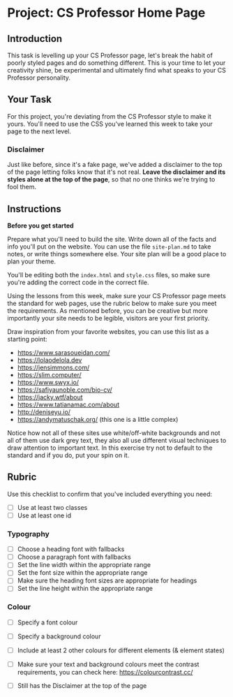 # Project: CS Professor Home Page

## Introduction

This task is levelling up your CS Professor page, let's break the habit of poorly styled pages and do something different. This is your time to let your creativity shine, be experimental and ultimately find what speaks to your CS Professor personality.

## Your Task

For this project, you're deviating from the CS Professor style to make it yours. You'll need to use the CSS you've learned this week to take your page to the next level.

### Disclaimer

Just like before, since it's a fake page, we've added a disclaimer to the top of the page letting folks know that it's not real. **Leave the disclaimer and its styles alone at the top of the page**, so that no one thinks we're trying to fool them.

## Instructions

**Before you get started**

Prepare what you'll need to build the site. Write down all of the facts and info you'll put on the website. You can use the file `site-plan.md` to take notes, or write things somewhere else. Your site plan will be a good place to plan your theme.

You'll be editing both the `index.html` and `style.css` files, so make sure you're adding the correct code in the correct file.

Using the lessons from this week, make sure your CS Professor page meets the standard for web pages, use the rubric below to make sure you meet the requirements. As mentioned before, you can be creative but more importantly your site needs to be legible, visitors are your first priority.

Draw inspiration from your favorite websites, you can use this list as a starting point:
- https://www.sarasoueidan.com/
- https://lolaodelola.dev
- https://jensimmons.com/
- https://slim.computer/
- https://www.swyx.io/
- https://safiyaunoble.com/bio-cv/
- https://jacky.wtf/about
- https://www.tatianamac.com/about
- http://deniseyu.io/
- https://andymatuschak.org/ (this one is a little complex)

Notice how not all of these sites use white/off-white backgrounds and not all of them use dark grey text, they also all use different visual techniques to draw attention to important text. In this exercise try not to default to the standard and if you do, put your spin on it.

## Rubric

Use this checklist to confirm that you've included everything you need:

- [ ] Use at least two classes
- [ ] Use at least one id

### Typography
- [ ] Choose a heading font with fallbacks
- [ ] Choose a paragraph font with fallbacks
- [ ] Set the line width within the appropriate range
- [ ] Set the font size within the appropriate range
- [ ] Make sure the heading font sizes are appropriate for headings
- [ ] Set the line height within the appropriate range

### Colour
- [ ] Specify a font colour
- [ ] Specify a background colour
- [ ] Include at least 2 other colours for different elements (& element states)
- [ ] Make sure your text and background colours meet the contrast requirements, you can check here: https://colourcontrast.cc/

- [ ] Still has the Disclaimer at the top of the page
